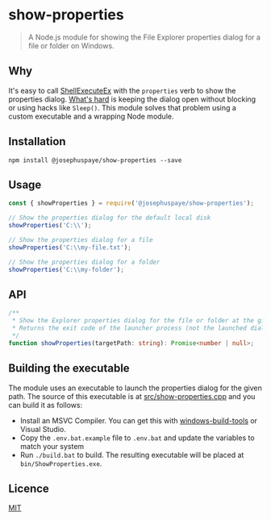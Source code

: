 # show-properties

> A Node.js module for showing the File Explorer properties dialog for a file or folder on Windows.

## Why

It's easy to call [ShellExecuteEx](https://docs.microsoft.com/en-us/windows/win32/api/shellapi/nf-shellapi-shellexecuteexa) with the `properties` verb to show the properties dialog. [What's hard](https://devblogs.microsoft.com/oldnewthing/?p=22163) is keeping the dialog open without blocking or using hacks like `Sleep()`. This module solves that problem using a custom executable and a wrapping Node module.

## Installation

```
npm install @josephuspaye/show-properties --save
```

## Usage

```js
const { showProperties } = require('@josephuspaye/show-properties');

// Show the properties dialog for the default local disk
showProperties('C:\\');

// Show the properties dialog for a file
showProperties('C:\\my-file.txt');

// Show the properties dialog for a folder
showProperties('C:\\my-folder');
```

## API

```ts
/**
 * Show the Explorer properties dialog for the file or folder at the given path.
 * Returns the exit code of the launcher process (not the launched dialog process).
 */
function showProperties(targetPath: string): Promise<number | null>;
```

## Building the executable

The module uses an executable to launch the properties dialog for the given path. The source of this executable is at [src/show-properties.cpp](src/show-properties.cpp) and you can build it as follows:

- Install an MSVC Compiler. You can get this with [windows-build-tools](https://www.npmjs.com/package/windows-build-tools) or Visual Studio.
- Copy the `.env.bat.example` file to `.env.bat` and update the variables to match your system
- Run `./build.bat` to build. The resulting executable will be placed at `bin/ShowProperties.exe`.

## Licence

[MIT](LICENCE)
